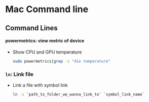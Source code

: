 # Mac Command line


## Command Lines

#### powermetrics: view metric of device

- Show CPU and GPU temperature

   ```bash
   sudo powermetrics|grep -i "die temperature"
   ```

### `ln`: Link file

- Link a file with symbol link

   ```bash
   ln -s `path_to_folder_we_wanna_link_to` `symbol_link_name`
   ```